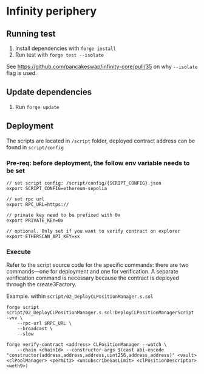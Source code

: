 # Infinity periphery

## Running test

1. Install dependencies with `forge install`
2. Run test with `forge test --isolate`

See https://github.com/pancakeswap/infinity-core/pull/35 on why `--isolate` flag is used.

## Update dependencies

1. Run `forge update`

## Deployment

The scripts are located in `/script` folder, deployed contract address can be found in `script/config`

### Pre-req: before deployment, the follow env variable needs to be set
```
// set script config: /script/config/{SCRIPT_CONFIG}.json
export SCRIPT_CONFIG=ethereum-sepolia

// set rpc url
export RPC_URL=https://

// private key need to be prefixed with 0x
export PRIVATE_KEY=0x

// optional. Only set if you want to verify contract on explorer
export ETHERSCAN_API_KEY=xx
```

### Execute

Refer to the script source code for the specific commands: there are two commands—one for deployment and one for verification. A separate verification command is necessary because the contract is deployed through the create3Factory.

Example. within `script/02_DeployCLPositionManager.s.sol`
```
forge script script/02_DeployCLPositionManager.s.sol:DeployCLPositionManagerScript -vvv \
    --rpc-url $RPC_URL \
    --broadcast \
    --slow 

forge verify-contract <address> CLPositionManager --watch \
    --chain <chainId> --constructor-args $(cast abi-encode "constructor(address,address,address,uint256,address,address)" <vault> <clPoolManager> <permit2> <unsubscribeGasLimit> <clPositionDescriptor> <weth9>)
```
